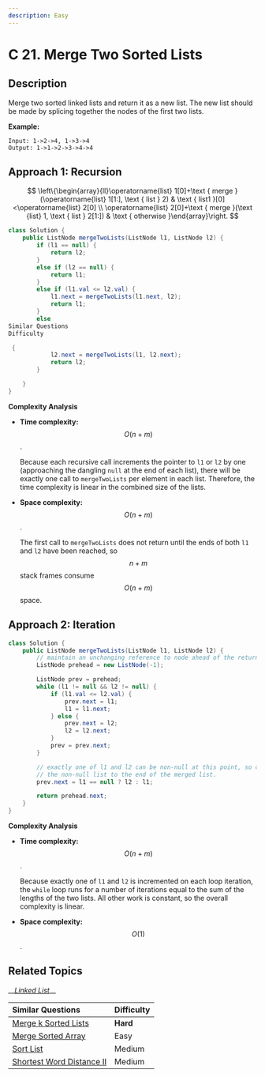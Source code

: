 ```yaml
---
description: Easy
---
```


# C 21. Merge Two Sorted Lists

## Description

Merge two sorted linked lists and return it as a new list. The new list should be made by splicing together the nodes of the first two lists.

**Example:**

```text
Input: 1->2->4, 1->3->4
Output: 1->1->2->3->4->4
```

## Approach 1: Recursion

$$
\left\{\begin{array}{ll}\operatorname{list} 1[0]+\text { merge }(\operatorname{list} 1[1:], \text { list } 2) & \text { list1 }[0]<\operatorname{list} 2[0] \\ \operatorname{list} 2[0]+\text { merge }(\text {list} 1, \text { list } 2[1:]) & \text { otherwise }\end{array}\right.
$$

```java
class Solution {
    public ListNode mergeTwoLists(ListNode l1, ListNode l2) {
        if (l1 == null) {
            return l2;
        }
        else if (l2 == null) {
            return l1;
        }
        else if (l1.val <= l2.val) {
            l1.next = mergeTwoLists(l1.next, l2);
            return l1;
        }
        else
Similar Questions
Difficulty

 {
            l2.next = mergeTwoLists(l1, l2.next);
            return l2;
        }

    }
}
```

**Complexity Analysis**

* **Time complexity:** $$O(n+m)$$.

  Because each recursive call increments the pointer to `l1` or `l2` by one \(approaching the dangling `null` at the end of each list\), there will be exactly one call to `mergeTwoLists` per element in each list. Therefore, the time complexity is linear in the combined size of the lists.

* **Space complexity:** $$O(n+m)$$.

  The first call to `mergeTwoLists` does not return until the ends of both `l1` and `l2` have been reached, so $$n+m$$ stack frames consume $$O(n+m)$$ space.

## Approach 2: Iteration

```java
class Solution {
    public ListNode mergeTwoLists(ListNode l1, ListNode l2) {
        // maintain an unchanging reference to node ahead of the return node.
        ListNode prehead = new ListNode(-1);

        ListNode prev = prehead;
        while (l1 != null && l2 != null) {
            if (l1.val <= l2.val) {
                prev.next = l1;
                l1 = l1.next;
            } else {
                prev.next = l2;
                l2 = l2.next;
            }
            prev = prev.next;
        }

        // exactly one of l1 and l2 can be non-null at this point, so connect
        // the non-null list to the end of the merged list.
        prev.next = l1 == null ? l2 : l1;

        return prehead.next;
    }
}
```

**Complexity Analysis**

* **Time complexity:** $$O(n+m)$$.

  Because exactly one of `l1` and `l2` is incremented on each loop iteration, the `while` loop runs for a number of iterations equal to the sum of the lengths of the two lists. All other work is constant, so the overall complexity is linear.

* **Space complexity:** $$O(1)$$.

## Related Topics

\_\_[_Linked List_](https://leetcode.com/tag/linked-list/)\_\_

| Similar Questions | Difficulty |
| :--- | :--- |
| [Merge k Sorted Lists](a-23.-merge-k-sorted-lists.md) | **Hard** |
| [Merge Sorted Array](88.-merge-sorted-array.md) | Easy |
| [Sort List](b-148.-sort-list.md) | Medium |
| [Shortest Word Distance II](b-244.-shortest-word-distance-ii.md) | Medium |



